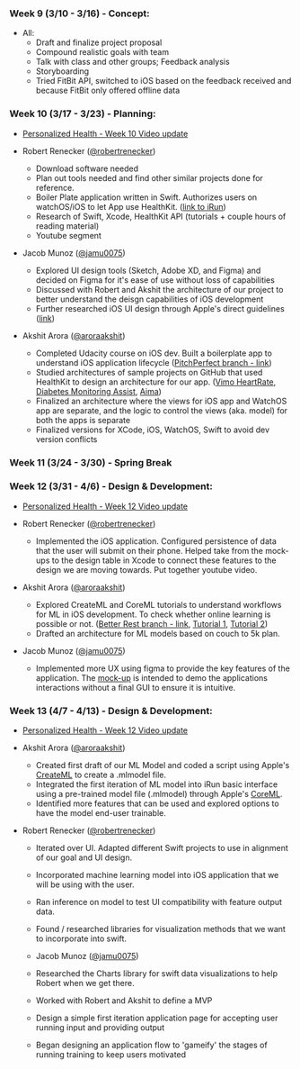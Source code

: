 ### Week 9 (3/10 - 3/16) - Concept:
  - All:
    - Draft and finalize project proposal
    - Compound realistic goals with team
    - Talk with class and other groups; Feedback analysis
    - Storyboarding
    - Tried FitBit API, switched to iOS based on the feedback received and because FitBit only offered offline data

 ### Week 10 (3/17 - 3/23) - Planning:
  - [Personalized Health - Week 10 Video update](https://youtu.be/LEdRSpescg0)
  - Robert Renecker ([@robertrenecker](https://github.com/robertrenecker))
    - Download software needed
    - Plan out tools needed and find other similar projects done for reference.
    - Boiler Plate application written in Swift. Authorizes users on watchOS/iOS to let App use HealthKit. ([link to iRun](https://github.com/CUBoulder-2019Sp-IML4HCI/FinalProject-PersonalizedHealth/tree/master/iRun))
    - Research of Swift, Xcode, HealthKit API (tutorials + couple hours of reading material)
    - Youtube segment

  - Jacob Munoz ([@jamu0075](https://github.com/jamu0075))
    - Explored UI design tools (Sketch, Adobe XD, and Figma) and decided on Figma for it's ease of use without loss of capabilities
    - Discussed with Robert and Akshit the architecture of our project to better understand the deisgn capabilities of iOS development
    - Further researched iOS UI design through Apple's direct guidelines ([link](https://developer.apple.com/design/human-interface-guidelines/ios/overview/themes/))

  - Akshit Arora ([@aroraakshit](http://github.com/aroraakshit))
    - Completed Udacity course on iOS dev. Built a boilerplate app to understand iOS application lifecycle ([PitchPerfect branch - link](https://github.com/CUBoulder-2019Sp-IML4HCI/FinalProject-PersonalizedHealth/tree/pitchPerfect/pitchPerfect))
    - Studied architectures of sample projects on GitHub that used HealthKit to design an architecture for our app. ([Vimo HeartRate](https://github.com/CUBoulder-2019Sp-IML4HCI/FinalProject-PersonalizedHealth/tree/sampleWatchOS/watchOS-3-heartrate), [Diabetes Monitoring Assist](https://github.com/wytesk133/diabetes-monitoring-assist), [Aima](https://github.com/leonidprovorov/aima))
    - Finalized an architecture where the views for iOS app and WatchOS app are separate, and the logic to control the views (aka. model) for both the apps is separate
    - Finalized versions for XCode, iOS, WatchOS, Swift to avoid dev version conflicts

### Week 11 (3/24 - 3/30) - Spring Break

### Week 12 (3/31 - 4/6) - Design & Development:
- [Personalized Health - Week 12 Video update](https://youtu.be/pEmbwJ8PBj8)
- Robert Renecker ([@robertrenecker](https://github.com/robertrenecker))
  - Implemented the iOS application. Configured persistence of data that the user will submit on their phone. Helped take from the mock-ups to the design table in Xcode to connect these features to the design we are moving towards. Put together youtube video.

- Akshit Arora ([@aroraakshit](http://github.com/aroraakshit))
  - Explored CreateML and CoreML tutorials to understand workflows for ML in iOS development. To check whether online learning is possible or not. ([Better Rest branch - link](https://github.com/CUBoulder-2019Sp-IML4HCI/FinalProject-PersonalizedHealth/tree/createML), [Tutorial 1](https://www.youtube.com/watch?v=x9_BG2q7XYw), [Tutorial 2](https://www.youtube.com/watch?v=T4t73CXB7CU))
  - Drafted an architecture for ML models based on couch to 5k plan.

- Jacob Munoz ([@jamu0075](https://github.com/jamu0075))
  - Implemented more UX using figma to provide the key features of the application. The [mock-up](https://www.figma.com/proto/DUEEdmnHawuhMYVCu4EsruqB/Personalized-Health?node-id=1%3A2&scaling=scale-down) is intended to demo the applications interactions without a final GUI to ensure it is intuitive.

### Week 13 (4/7 - 4/13) - Design & Development:
- [Personalized Health - Week 12 Video update](https://youtu.be/XtAauaUkJPM)

- Akshit Arora ([@aroraakshit](http://github.com/aroraakshit))
  - Created first draft of our ML Model and coded a script using Apple's [CreateML](https://developer.apple.com/documentation/createml) to create a .mlmodel file.
  - Integrated the first iteration of ML model into iRun basic interface using a pre-trained model file (.mlmodel) through Apple's [CoreML](https://developer.apple.com/documentation/coreml).
  - Identified more features that can be used and explored options to have the model end-user trainable.

- Robert Renecker ([@robertrenecker](https://github.com/robertrenecker))
  - Iterated over UI. Adapted different Swift projects to use in alignment of our goal and UI design.
  - Incorporated machine learning model into iOS application that we will be using with the user.
  - Ran inference on model to test UI compatibility with feature output data.
  - Found / researched libraries for visualization methods that we want to incorporate into swift.
  
  - Jacob Munoz ([@jamu0075](https://github.com/jamu0075))
   - Researched the Charts library for swift data visualizations to help Robert when we get there.
   - Worked with Robert and Akshit to define a MVP
   - Design a simple first iteration application page for accepting user running input and providing output
   - Began designing an application flow to 'gameify' the stages of running training to keep users motivated
